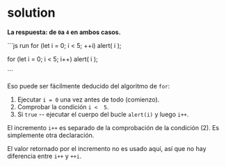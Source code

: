 # solution

**La respuesta: de `0`a `4` en ambos casos.**

\`\`\`js run for \(let i = 0; i &lt; 5; ++i\) alert\( i \);

for \(let i = 0; i &lt; 5; i++\) alert\( i \);

\`\`\`

Eso puede ser fácilmente deducido del algoritmo de `for`:

1. Ejecutar `i = 0` una vez antes de todo \(comienzo\).
2. Comprobar la condición `i <  5`.
3. Si `true` -- ejecutar el cuerpo del bucle `alert(i)` y luego `i++`.

El incremento `i++` es separado de la comprobación de la condición \(2\). Es simplemente otra declaración.

El valor retornado por el incremento no es usado aquí, así que no hay diferencia entre `i++` y `++i`.

